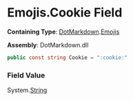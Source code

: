 # Emojis\.Cookie Field

**Containing Type**: [DotMarkdown](../../README.md)\.[Emojis](../README.md)

**Assembly**: DotMarkdown\.dll

```csharp
public const string Cookie = ":cookie:"
```

### Field Value

System\.[String](https://docs.microsoft.com/en-us/dotnet/api/system.string)